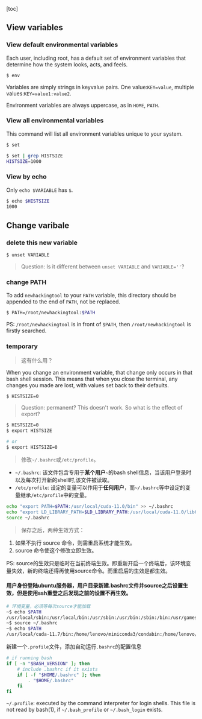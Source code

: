 [toc]

## View variables
### View default environmental variables
Each user, including root, has a default set of environment variables that determine how the system looks, acts, and feels.
```bash
$ env
```
Variables are simply strings in key­value pairs. One value:`KEY=value`, multiple values:`KEY=value1:value2`.

Environment variables are always uppercase, as in `HOME`, `PATH`.
### View all environmental variables
This command will list all environment variables unique to your system.
```bash
$ set
```
```bash
$ set | grep HISTSIZE
HISTSIZE=1000
```

### View by echo

Only `echo $VARIABLE` has `$`.
```bash
$ echo $HISTSIZE
1000
```

## Change varibale

### delete this new variable
```bash
$ unset VARIABLE
```
> Question: Is it different between `unset VARIABLE` and `VARIABLE=''`?


### change PATH
To add `newhackingtool` to your `PATH` variable, this directory should be appended to the end of `PATH`, not be replaced.
```bash
$ PATH=/root/newhackingtool:$PATH
```

PS: `/root/newhackingtool` is in front of `$PATH`, then `/root/newhackingtool` is firstly searched.

### temporary

> 这有什么用？


When you change an environment variable, that change only occurs in that bash shell session. This means that when you close the terminal, any changes you made are lost, with values set back to their defaults.
```bash
$ HISTSIZE=0
```
> Question: permanent? This doesn't work. So what is the effect of export?
```bash
$ HISTSIZE=0
$ export HISTSIZE

# or
$ export HISTSIZE=0
```

> 修改`~/.bashrc`或`/etc/profile`。

- `~/.bashrc`:
  该文件包含专用于**某个用户**`~`的bash shell信息，当该用户登录时以及每次打开新的shell时,该文件被读取。
- `/etc/profile`:
  设定的变量可以作用于**任何用户**，而`~/.bashrc`等中设定的变量继承`/etc/profile`中的变量。


```bash
echo "export PATH=$PATH:/usr/local/cuda-11.0/bin" >> ~/.bashrc
echo "export LD_LIBRARY_PATH=$LD_LIBRARY_PATH:/usr/local/cuda-11.0/lib64" >> ~/.bashrc
source ~/.bashrc
```

> 保存之后，两种生效方式：

1. 如果不执行 source 命令，则需重启系统才能生效。
2. source 命令使这个修改立即生效。

PS: source的生效只是临时在当前终端生效。即重新开启一个终端后，该环境变量失效，新的终端还得再使用source命令。而重启后的生效是都生效。

#### 用户身份登陆ubuntu服务器，用户目录新建.bashrc文件并source之后设置生效，但是使用ssh重登之后发现之前的设置不再生效。

```bash
# 环境变量，必须等每次source才能加载
~$ echo $PATH
/usr/local/sbin:/usr/local/bin:/usr/sbin:/usr/bin:/sbin:/bin:/usr/games:/usr/local/games:/snap/bin
~$ source ~/.bashrc
~$ echo $PATH
/usr/local/cuda-11.7/bin:/home/lenovo/miniconda3/condabin:/home/lenovo/miniconda3/bin:/usr/local/sbin:/usr/local/bin:/usr/sbin:/usr/bin:/sbin:/bin:/usr/games:/usr/local/games:/snap/bin
```

新建一个`.profile`文件，添加自动运行`.bashrc`的配置信息

```bash
# if running bash
if [ -n "$BASH_VERSION" ]; then
    # include .bashrc if it exists
    if [ -f "$HOME/.bashrc" ]; then
        . "$HOME/.bashrc"
    fi
fi
```

`~/.profile`: executed by the command interpreter for login shells.
This file is not read by bash(1), if `~/.bash_profile` or `~/.bash_login` exists.